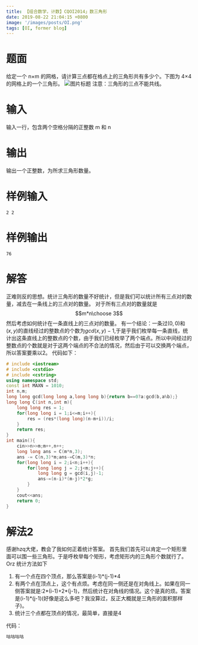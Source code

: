```yaml
---
title: 【组合数学，计数】CQOI2014」数三角形
date: 2019-08-22 21:04:15 +0800
image: '/images/posts/OI.png'
tags: [OI, former blog]
---
```


# 题面
给定一个 n×m 的网格，请计算三点都在格点上的三角形共有多少个。下图为 4×4 的网格上的一个三角形。
![图片标题](https://cdn.risingentropy.top/images/posts/d5e930fab644141fe007516.png)
注意：三角形的三点不能共线。
#  输入
输入一行，包含两个空格分隔的正整数 m 和 n

#  输出
输出一个正整数，为所求三角形数量。

#  样例输入
```
2 2
```
#  样例输出 
```
76
```
# 解答
正难则反的思想。统计三角形的数量不好统计，但是我们可以统计所有三点对的数量，减去在一条线上的三点对的数量。
对于所有三点对的数量就是$$m*n\choose 3$$
然后考虑如何统计在一条直线上的三点对的数量。
有一个结论：一条过$(0,0)$和$(x,y)$的直线经过的整数点的个数为$gcd(x,y)-1$,于是乎我们枚举每一条直线，统计出这条直线上的整数点的个数，由于我们已经枚举了两个端点。所以中间经过的整数点的个数就是对于这两个端点的不合法的情况，然后由于可以交换两个端点，所以答案要乘以2。
代码如下：
```cpp
# include <iostream>
# include <cstdio>
# include <cstring>
using namespace std;
const int MAXN = 1010;
int n,m;
long long gcd(long long a,long long b){return b==0?a:gcd(b,a%b);}
long long C(int n,int m){
	long long res = 1;
	for(long long i = 1;i<=m;i++){
		res = (res*(long long)(n-m+i))/i;
	}
	return res;
}
int main(){
	cin>>n>>m;m++,n++;
	long long ans = C(m*n,3);
	ans -= C(n,3)*m;ans-=C(m,3)*n;
	for(long long i = 2;i<n;i++){
		for(long long j = 2;j<m;j++){
			long long g = gcd(i,j)-1;
			ans-=(n-i)*(m-j)*2*g;
		}
	}
	cout<<ans;
	return 0;
}
```
# 解法2
感谢hzq大佬，教会了我如何正着统计答案。
首先我们首先可以肯定一个矩形里面可以围一些三角形。于是呼枚举每个矩形，考虑矩形内的三角形个数就行了。Orz
统计方法如下

 1. 有一个点在四个顶点，那么答案是(i-1)*(j-1)*4
 2. 有两个点在顶点上，这个有点烦。考虑在同一侧还是在对角线上。如果在同一侧答案就是:2*(i-1)+2*(j-1)，然后统计在对角线的情况。这个是真的烦。答案是(i-1)*(j-1)(好像是这么多吧？我没算过，反正大概就是三角形的面积那样子)。
 3. 统计三个点都在顶点的情况，最简单，直接是4
 
代码：
```cpp
咕咕咕咕
```